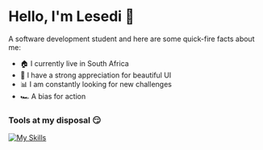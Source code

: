 # Hello, I'm Lesedi 👋

<!--
**Lesmol/Lesmol** is a ✨ _special_ ✨ repository because its `README.md` (this file) appears on your GitHub profile.

Here are some ideas to get you started:

- 🔭 I’m currently working on ...
- 🌱 I’m currently learning ...
- 👯 I’m looking to collaborate on ...
- 🤔 I’m looking for help with ...
- 💬 Ask me about ...
- 📫 How to reach me: ...
- 😄 Pronouns: ...
- ⚡ Fun fact: ...
-->

A software development student and here are some quick-fire facts about me:
- :house: I currently live in South Africa
- :purple_heart: I have a strong appreciation for beautiful UI
- :bar_chart: I am constantly looking for new challenges
- :racing_car: A bias for action

### Tools at my disposal :smirk:
[![My Skills](https://skillicons.dev/icons?i=py,js,ts,react,nextjs,azure,cs,dotnet,git,githubactions,tailwind,firebase,mysql,html,css&perline=6)](https://skillicons.dev)

